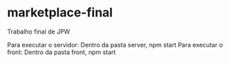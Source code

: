 # marketplace-final
Trabalho final de JPW

Para executar o servidor: Dentro da pasta server, npm start
Para executar o front: Dentro da pasta front, npm start